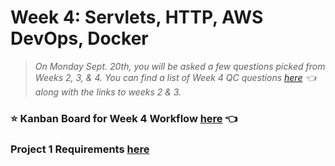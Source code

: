 # Week 4: Servlets, HTTP, AWS DevOps, Docker
> *On Monday Sept. 20th, you will be asked a few questions picked from Weeks 2, 3, & 4.  You can find a list of Week 4 QC questions [here](https://github.com/210823-Enterprise/demos/blob/main/week4/qc-questions.md) 👈 along with the links to weeks 2 & 3.*

### :star: Kanban Board for Week 4 Workflow [here](https://trello.com/b/o8Hhrzqo/week-4-workflow) 👈

### Project 1 Requirements [here](https://github.com/210823-Enterprise/demos/blob/main/week4/project-1.md)

